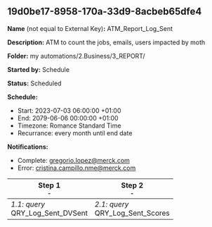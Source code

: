## 19d0be17-8958-170a-33d9-8acbeb65dfe4

**Name** (not equal to External Key)**:** ATM_Report_Log_Sent

**Description:** ATM to count the jobs, emails, users impacted by moth

**Folder:** my automations/2.Business/3_REPORT/

**Started by:** Schedule

**Status:** Scheduled

**Schedule:**

* Start: 2023-07-03 06:00:00 +01:00
* End: 2079-06-06 00:00:00 +01:00
* Timezone: Romance Standard Time
* Recurrance: every month until end date

**Notifications:**

* Complete: gregorio.lopez@merck.com
* Error: cristina.campillo.nme@merck.com

| Step 1<br>_<small>-</small>_ | Step 2<br>_<small>-</small>_ |
| --- | --- |
| _1.1: query_<br>QRY_Log_Sent_DVSent | _2.1: query_<br>QRY_Log_Sent_Scores |
